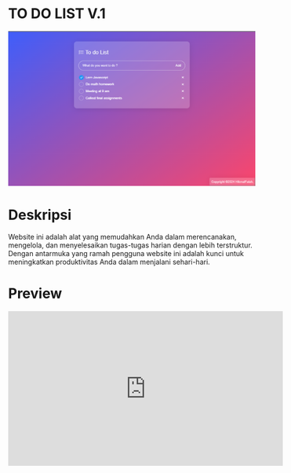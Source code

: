 # TO DO LIST V.1

![home](assets/to-do-list-thumbnail.png)

# Deskripsi
Website ini adalah alat yang memudahkan Anda dalam merencanakan, mengelola, dan menyelesaikan tugas-tugas harian dengan lebih terstruktur. Dengan antarmuka yang ramah pengguna website ini adalah kunci untuk meningkatkan produktivitas Anda dalam menjalani sehari-hari.

# Preview
<iframe width="560" height="315" src="https://www.youtube.com/embed/JNTkQr5RWAk?si=9ocjU8kwQUQLL5k0" frameborder="0" allowfullscreen></iframe>
